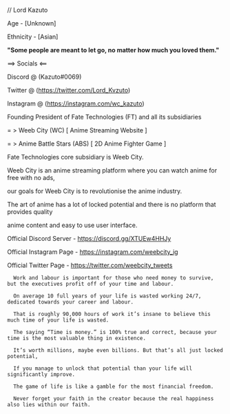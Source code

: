 // Lord Kazuto 

 Age - [Unknown] 

 Ethnicity - [Asian] 

  **"Some people are meant to let go, no matter how much you loved them."** 


==> Socials <== 

Discord @ (Kazuto#0069) 

Twitter @ (https://twitter.com/Lord_Kvzuto) 

Instagram @ (https://instagram.com/wc_kazuto) 


Founding President of Fate Technologies (FT) and all its subsidiaries 

= > Weeb City (WC) [ Anime Streaming Website ]

= > Anime Battle Stars (ABS) [ 2D Anime Fighter Game ]

 
 Fate Technologies core subsidiary is Weeb City.
 
   Weeb City is an anime streaming platform where you can watch anime for free with no ads,
   
   our goals for Weeb City is to revolutionise the anime industry. 
   
   The art of anime has a lot of locked potential and there is no platform that provides quality
   
   anime content and easy to use user interface. 

 
 Official Discord Server - https://discord.gg/XTUEw4HHJy 
 
 Official Instagram Page - https://instagram.com/weebcity_ig
 
 Official Twitter Page - https://twitter.com/weebcity_tweets


      Work and labour is important for those who need money to survive, but the executives profit off of your time and labour.
      
      On average 10 full years of your life is wasted working 24/7, dedicated towards your career and labour.
      
      That is roughly 90,000 hours of work it’s insane to believe this much time of your life is wasted. 
      
      The saying “Time is money.” is 100% true and correct, because your time is the most valuable thing in existence.
      
      It’s worth millions, maybe even billions. But that’s all just locked potential,
      
      If you manage to unlock that potential than your life will significantly improve. 
      
      The game of life is like a gamble for the most financial freedom.
      
      Never forget your faith in the creator because the real happiness also lies within our faith.
      
      
